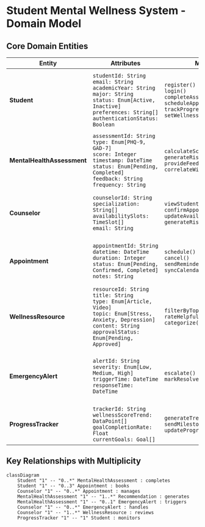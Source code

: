 # Student Mental Wellness System - Domain Model

## Core Domain Entities

| Entity               | Attributes                              | Methods                          | Relationships                     | Business Rules                          |
|----------------------|-----------------------------------------|----------------------------------|-----------------------------------|-----------------------------------------|
| **Student**         | `studentId: String`<br>`email: String`<br>`academicYear: String`<br>`major: String`<br>`status: Enum[Active, Inactive]`<br>`preferences: String[]`<br>`authenticationStatus: Boolean` | `register()`<br>`login()`<br>`completeAssessment()`<br>`scheduleAppointment()`<br>`trackProgress()`<br>`setWellnessGoals()` | Completes Assessments<br>Books Appointments<br>Sets Goals<br>Receives Recommendations | 1. Institutional email required (FR1)<br>2. Max 3 active appointments<br>3. One assessment per type per week |
| **MentalHealthAssessment** | `assessmentId: String`<br>`type: Enum[PHQ-9, GAD-7]`<br>`score: Integer`<br>`timestamp: DateTime`<br>`status: Enum[Pending, Completed]`<br>`feedback: String`<br>`frequency: String` | `calculateScore()`<br>`generateRiskReport()`<br>`provideFeedback()`<br>`correlateWithAcademics()` | Generates Recommendations<br>Triggers Alerts<br>Links to WellnessTrend | 1. PHQ-9 ≥15 = High risk (FR4)<br>2. Mandatory every 30 days<br>3. Real-time feedback within 2s |
| **Counselor**       | `counselorId: String`<br>`specialization: String[]`<br>`availabilitySlots: TimeSlot[]`<br>`email: String` | `viewStudentTrends()`<br>`confirmAppointment()`<br>`updateAvailability()`<br>`generateRiskReports()` | Manages Appointments<br>Reviews Resources<br>Handles Alerts | 1. 15-min response to high-risk alerts<br>2. Only anonymized data access |
| **Appointment**     | `appointmentId: String`<br>`datetime: DateTime`<br>`duration: Integer`<br>`status: Enum[Pending, Confirmed, Completed]`<br>`notes: String` | `schedule()`<br>`cancel()`<br>`sendReminder()`<br>`syncCalendar()` | Links Student and Counselor | 1. 24h cancellation notice<br>2. Max 1 per day<br>3. 60min duration limit |
| **WellnessResource** | `resourceId: String`<br>`title: String`<br>`type: Enum[Article, Video]`<br>`topic: Enum[Stress, Anxiety, Depression]`<br>`content: String`<br>`approvalStatus: Enum[Pending, Approved]` | `filterByTopic()`<br>`rateHelpfulness()`<br>`categorize()` | Recommended via Assessments | 1. Counselor approval required<br>2. Filterable by topic with 100% accuracy |
| **EmergencyAlert**  | `alertId: String`<br>`severity: Enum[Low, Medium, High]`<br>`triggerTime: DateTime`<br>`responseTime: DateTime` | `escalate()`<br>`markResolved()` | Triggered by HighRisk Assessments | 1. Must acknowledge within 5min (FR20)<br>2. Auto-escalate if unacknowledged |
| **ProgressTracker** | `trackerId: String`<br>`wellnessScoreTrend: DataPoint[]`<br>`goalCompletionRate: Float`<br>`currentGoals: Goal[]` | `generateTrendReport()`<br>`sendMilestoneNotifications()`<br>`updateProgress()` | Monitors Student and Goals | 1. Weekly notifications if progress <50%<br>2. PDF report generation |

## Key Relationships with Multiplicity

```mermaid
classDiagram
    Student "1" -- "0..*" MentalHealthAssessment : completes
    Student "1" -- "0..3" Appointment : books
    Counselor "1" -- "0..*" Appointment : manages
    MentalHealthAssessment "1" -- "1..*" Recommendation : generates
    MentalHealthAssessment "1" -- "0..1" EmergencyAlert : triggers
    Counselor "1" -- "0..*" EmergencyAlert : handles
    Counselor "1" -- "1..*" WellnessResource : reviews
    ProgressTracker "1" -- "1" Student : monitors
